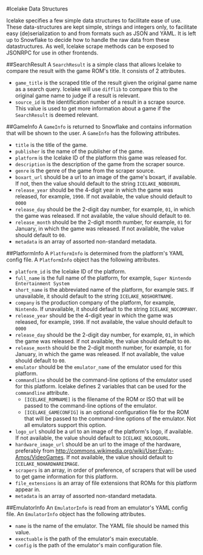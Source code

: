 #Icelake Data Structures

Icelake specifies a few simple data structures to facilitate ease of use. These data-structures are kept simple, strings and integers only, to facilitate easy (de)serialization to and from formats such as JSON and YAML. It is left up to Snowflake to decide how to handle the raw data from these datastructures. As well, Icelake scrape methods can be exposed to JSONRPC for use in other frontends. 

##SearchResult
A `SearchResult` is a simple class that allows Icelake to compare the result with the game ROM's title. It consists of 2 attributes. 

* `game_title` is the scraped title of the result given the original game name as a search query. Icelake will use `difflib` to compare this to the original game name to judge if a result is relevant.
* `source_id` is the identification number of a result in a scrape source. This value is used to get more information about a game if the `SearchResult` is deemed relevant.

##GameInfo
A `GameInfo` is returned to Snowflake and contains information that will be shown to the user. A `GameInfo` has the following attributes.

* `title` is the title of the game.
* `publisher` is the name of the publisher of the game.
* `platform` is the Icelake ID of the platform this game was released for.
* `description` is the description of the game from the scraper source.
* `genre` is the genre of the game from the scraper source.
* `boxart_url` should be a url to an image of the game's boxart, if available. If not, then the value should default to the string `ICELAKE_NOBOXURL`
* `release_year` should be the 4-digit year in which the game was released, for example, `1990`. If not available, the value should default to `0000`
* `release_day` should be the 2-digit day number, for example, `01`, in which the game was released. If not available, the value should default to `00`.
* `release_month` should be the 2-digit month number, for example, `01` for January, in which the game was released. If not available, the value should default to `00`. 
*  `metadata` is an array of assorted non-standard metadata.

##PlatformInfo
A `PlatformInfo` is determined from the platform's YAML config file. A `PlatformInfo` object has the following attributes. 

* `platform_id` is the Icelake ID of the platform.
* `full_name` is the full name of the platform, for example, `Super Nintendo Entertainment System`
* `short_name` is the abbreviated name of the platform, for example `SNES`. If unavailable, it should default to the string `ICELAKE_NOSHORTNAME`.
* `company` is the production company of the platform, for example, `Nintendo`. If unavailable, it should default to the string `ICELAKE_NOCOMPANY`.
* `release_year` should be the 4-digit year in which the game was released, for example, `1990`. If not available, the value should default to `0000`
* `release_day` should be the 2-digit day number, for example, `01`, in which the game was released. If not available, the value should default to `00`.
* `release_month` should be the 2-digit month number, for example, `01` for January, in which the game was released. If not available, the value should default to `00`. 
* `emulator` should be the `emulator_name` of the emulator used for this platform. 
* `commandline` should be the command-line options of the emulator used for this platform. Icelake defines 2 variables that can be used for the `commandline` attribute.
    - `[ICELAKE_ROMNAME]` is the filename of the ROM or ISO that will be passed to the command-line options of the emulator.
	- `[ICELAKE_GAMECONFIG]` is an optional configuration file for the ROM that will be passed to the command-line options of the emulator. Not all emulators support this option.
* `logo_url` should be a url to an image of the platform's logo, if available. If not available, the value should default to `ICELAKE_NOLOGOURL`.
* `hardware_image_url` should be an url to the image of the hardware, preferably from http://commons.wikimedia.org/wiki/User:Evan-Amos/VideoGames. If not available, the value should default to `ICELAKE_NOHARDWAREIMAGE`. 
* `scrapers` is an array, in order of preference, of scrapers that will be used to get game information for this platform.
* `file_extensions` is an array of file extensions that ROMs for this platform appear in.
* `metadata` is an array of assorted non-standard metadata.

##EmulatorInfo
An `EmulatorInfo` is read from an emulator's YAML config file. An `EmulatorInfo` object has the following attributes. 

* `name` is the name of the emulator. The YAML file should be named this value. 
* `exectuable` is the path of the emulator's main executable.
* `config` is the path of the emulator's main configuration file. 
